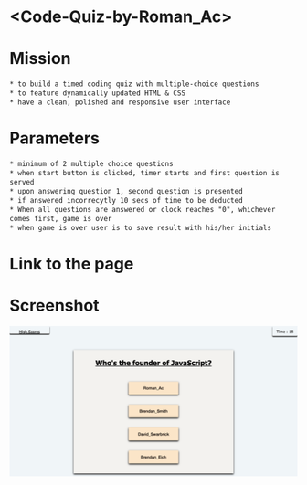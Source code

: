 # <Code-Quiz-by-Roman_Ac>


# Mission
    * to build a timed coding quiz with multiple-choice questions
    * to feature dynamically updated HTML & CSS
    * have a clean, polished and responsive user interface


# Parameters
    
    * minimum of 2 multiple choice questions
    * when start button is clicked, timer starts and first question is served
    * upon answering question 1, second question is presented
    * if answered incorrecytly 10 secs of time to be deducted
    * When all questions are answered or clock reaches "0", whichever comes first, game is over
    * when game is over user is to save result with his/her initials


# Link to the page


# Screenshot

   ![screenshot](./assets/images/screenshot.png) 


